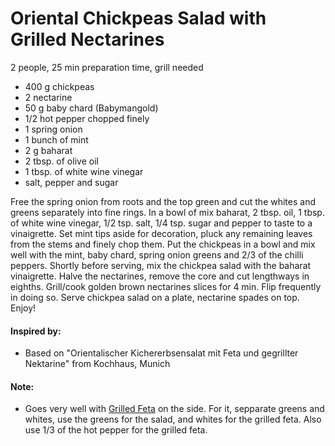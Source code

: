 # Oriental Chickpeas Salad with Grilled Nectarines
2 people, 25 min preparation time, grill needed

* 400 g chickpeas
* 2 nectarine
* 50 g baby chard (Babymangold)
* 1/2 hot pepper chopped finely
* 1 spring onion
* 1 bunch of mint
* 2 g baharat
* 2 tbsp. of olive oil
* 1 tbsp. of white wine vinegar
* salt, pepper and sugar

Free the spring onion from roots and the top green and cut the whites and greens separately into fine rings. In a bowl of mix baharat, 2 tbsp. oil, 1 tbsp. of white wine vinegar, 1/2 tsp. salt, 1/4 tsp. sugar and pepper to taste to a vinaigrette. Set mint tips aside for decoration, pluck any remaining leaves from the stems and finely chop them. Put the chickpeas in a bowl and mix well with the mint, baby chard, spring onion greens and 2/3 of the chilli peppers. Shortly before serving, mix the chickpea salad with the baharat vinaigrette. Halve the nectarines, remove the core and cut lengthways in eighths. Grill/cook golden brown nectarines slices for 4 min. Flip frequently in doing so. Serve chickpea salad on a plate, nectarine spades on top. Enjoy!

#### Inspired by: 
* Based on "Orientalischer Kichererbsensalat mit Feta und gegrillter Nektarine" from Kochhaus, Munich

#### Note:
* Goes very well with [Grilled Feta](https://github.com/andreamalhera/committed_meals/edit/master/recipes/grill/grilled_feta.md) on the side. For it, sepparate greens and whites, use the greens for the salad, and whites for the grilled feta. Also use 1/3 of the hot pepper for the grilled feta.

